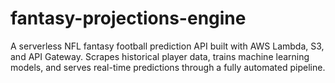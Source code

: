 # fantasy-projections-engine
A serverless NFL fantasy football prediction API built with AWS Lambda, S3, and API Gateway. Scrapes historical player data, trains machine learning models, and serves real-time predictions through a fully automated pipeline.
